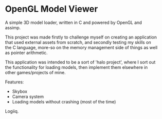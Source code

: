 # OpenGL Model Viewer
A simple 3D model loader, written in C and powered by OpenGL and assimp.

This project was made firstly to challenge myself on creating an application that used
external assets from scratch, and secondly testing my skills on the C language, more-so 
on the memory management side of things as well as pointer arithmetic.

This application was intended to be a sort of 'halo project', where I sort out the
functionality for loading models, then implement them elsewhere in other games/projects of mine.

Features:
- Skybox
- Camera system
- Loading models without crashing (most of the time)

Logiiq.
